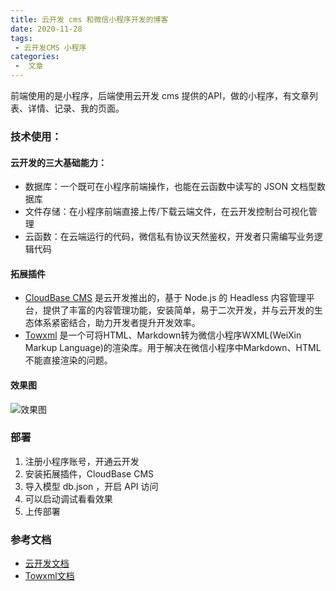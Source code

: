 ```yaml
---
title: 云开发 cms 和微信小程序开发的博客
date: 2020-11-28
tags:
 - 云开发CMS 小程序
categories:
 -  文章
---
```



前端使用的是小程序，后端使用云开发 cms 提供的API，做的小程序，有文章列表、详情、记录、我的页面。

### 技术使用：

#### 云开发的三大基础能力：

- 数据库：一个既可在小程序前端操作，也能在云函数中读写的 JSON 文档型数据库
- 文件存储：在小程序前端直接上传/下载云端文件，在云开发控制台可视化管理
- 云函数：在云端运行的代码，微信私有协议天然鉴权，开发者只需编写业务逻辑代码

#### 拓展插件

- [CloudBase CMS](https://github.com/TencentCloudBase/cloudbase-extension-cms) 是云开发推出的，基于 Node.js 的 Headless 内容管理平台，提供了丰富的内容管理功能，安装简单，易于二次开发，并与云开发的生态体系紧密结合，助力开发者提升开发效率。
- [Towxml](https://github.com/sbfkcel/towxml) 是一个可将HTML、Markdown转为微信小程序WXML(WeiXin Markup Language)的渲染库。用于解决在微信小程序中Markdown、HTML不能直接渲染的问题。

#### 效果图

![效果图](https://687a-hzpc-1258873690.tcb.qcloud.la/cloudbase-cms/upload/2020-11-23/l6slqrsvm5ozdaxgrr4pjsss7ha94zwr-%E6%95%88%E6%9E%9C%E5%9B%BE.png)

### 部署

1. 注册小程序账号，开通云开发
2. 安装拓展插件，CloudBase CMS
3. 导入模型 db.json ，开启 API 访问
4. 可以启动调试看看效果
5. 上传部署

### 参考文档

- [云开发文档](https://docs.cloudbase.net/)
- [Towxml文档](https://github.com/sbfkcel/towxml/wiki)

